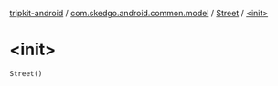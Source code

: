 [tripkit-android](../../index.md) / [com.skedgo.android.common.model](../index.md) / [Street](index.md) / [&lt;init&gt;](./-init-.md)

# &lt;init&gt;

`Street()`